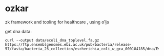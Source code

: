 # ozkar

zk framework and tooling for healthcare , using o1js

get dna data:

```
curl --output data/ecoli_dna_toplevel.fa.gz https://ftp.ensemblgenomes.ebi.ac.uk/pub/bacteria/release-57/fasta/bacteria_26_collection/escherichia_coli_w_gca_000184185/dna/Escherichia_coli_w_gca_000184185.ASM18418v1_.dna.toplevel.fa.gz

```

